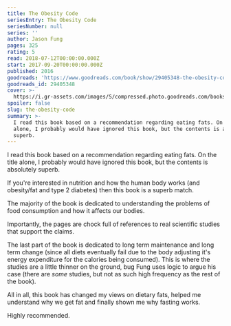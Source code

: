 ```yaml
---
title: The Obesity Code
seriesEntry: The Obesity Code
seriesNumber: null
series: ''
author: Jason Fung
pages: 325
rating: 5
read: 2018-07-12T00:00:00.000Z
start: 2017-09-20T00:00:00.000Z
published: 2016
goodreads: 'https://www.goodreads.com/book/show/29405348-the-obesity-code'
goodreads_id: 29405348
cover: >-
  https://i.gr-assets.com/images/S/compressed.photo.goodreads.com/books/1456963758l/29405348._SX315_.jpg
spoiler: false
slug: the-obesity-code
summary: >-
  I read this book based on a recommendation regarding eating fats. On the title
  alone, I probably would have ignored this book, but the contents is absolutely
  superb.
---
```

I read this book based on a recommendation regarding eating fats. On the title alone, I probably would have ignored this book, but the contents is absolutely superb.

If you're interested in nutrition and how the human body works (and obesity/fat and type 2 diabetes) then this book is a superb match.

The majority of the book is dedicated to understanding the problems of food consumption and how it affects our bodies.

Importantly, the pages are chock full of references to real scientific studies that support the claims.

The last part of the book is dedicated to long term maintenance and long term change (since all diets eventually fail due to the body adjusting it's energy expenditure for the calories being consumed). This is where the studies are a little thinner on the ground, bug Fung uses logic to argue his case (there are *some* studies, but not as such high frequency as the rest of the book).

All in all, this book has changed my views on dietary fats, helped me understand why we get fat and finally shown me why fasting works.

Highly recommended.
